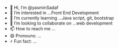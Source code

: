 - 👋 Hi, I’m @yasminSadaf
- 👀 I’m interested in ...Front End Development
- 🌱 I’m currently learning ...Java script, git, bootstrap
- 💞️ I’m looking to collaborate on ...web development
- 📫 How to reach me ...
- 😄 Pronouns: ...
- ⚡ Fun fact: ...

<!---
yasminSadaf/yasminSadaf is a ✨ special ✨ repository because its `README.md` (this file) appears on your GitHub profile.
You can click the Preview link to take a look at your changes.
--->
